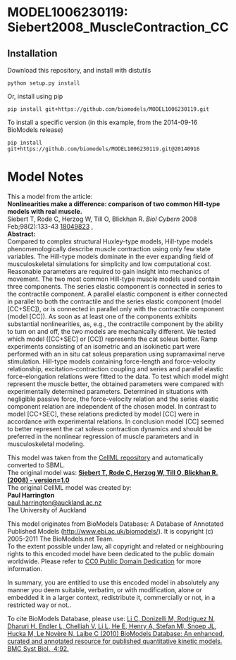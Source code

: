 # MODEL1006230119: Siebert2008_MuscleContraction_CC

## Installation

Download this repository, and install with distutils

`python setup.py install`

Or, install using pip

`pip install git+https://github.com/biomodels/MODEL1006230119.git`

To install a specific version (in this example, from the 2014-09-16 BioModels release)

`pip install git+https://github.com/biomodels/MODEL1006230119.git@20140916`


# Model Notes


This a model from the article:  
**Nonlinearities make a difference: comparison of two common Hill-type models with real muscle.**   
Siebert T, Rode C, Herzog W, Till O, Blickhan R. _Biol Cybern_ 2008
Feb;98(2):133-43 [18049823](http://www.ncbi.nlm.nih.gov/pubmed/18049823) ,  
**Abstract:**   
Compared to complex structural Huxley-type models, Hill-type models
phenomenologically describe muscle contraction using only few state variables.
The Hill-type models dominate in the ever expanding field of musculoskeletal
simulations for simplicity and low computational cost. Reasonable parameters
are required to gain insight into mechanics of movement. The two most common
Hill-type muscle models used contain three components. The series elastic
component is connected in series to the contractile component. A parallel
elastic component is either connected in parallel to both the contractile and
the series elastic component (model [CC+SEC]), or is connected in parallel
only with the contractile component (model [CC]). As soon as at least one of
the components exhibits substantial nonlinearities, as, e.g., the contractile
component by the ability to turn on and off, the two models are mechanically
different. We tested which model ([CC+SEC] or [CC]) represents the cat soleus
better. Ramp experiments consisting of an isometric and an isokinetic part
were performed with an in situ cat soleus preparation using supramaximal nerve
stimulation. Hill-type models containing force-length and force-velocity
relationship, excitation-contraction coupling and series and parallel elastic
force-elongation relations were fitted to the data. To test which model might
represent the muscle better, the obtained parameters were compared with
experimentally determined parameters. Determined in situations with negligible
passive force, the force-velocity relation and the series elastic component
relation are independent of the chosen model. In contrast to model [CC+SEC],
these relations predicted by model [CC] were in accordance with experimental
relations. In conclusion model [CC] seemed to better represent the cat soleus
contraction dynamics and should be preferred in the nonlinear regression of
muscle parameters and in musculoskeletal modeling.

This model was taken from the [CellML
repository](http://www.cellml.org/models) and automatically converted to SBML.  
The original model was: [ **Siebert T, Rode C, Herzog W, Till O, Blickhan R.
(2008) - version=1.0**
](http://models.cellml.org/exposure/659660ba4bcde7aceae67cbf4999b18e)  
The original CellML model was created by:  
**Paul Harrington**   
paul.harrington@auckland.ac.nz  
The University of Auckland  

This model originates from BioModels Database: A Database of Annotated
Published Models (http://www.ebi.ac.uk/biomodels/). It is copyright (c)
2005-2011 The BioModels.net Team.  
To the extent possible under law, all copyright and related or neighbouring
rights to this encoded model have been dedicated to the public domain
worldwide. Please refer to [CC0 Public Domain
Dedication](http://creativecommons.org/publicdomain/zero/1.0/) for more
information.

In summary, you are entitled to use this encoded model in absolutely any
manner you deem suitable, verbatim, or with modification, alone or embedded it
in a larger context, redistribute it, commercially or not, in a restricted way
or not..  
  
To cite BioModels Database, please use: [Li C, Donizelli M, Rodriguez N,
Dharuri H, Endler L, Chelliah V, Li L, He E, Henry A, Stefan MI, Snoep JL,
Hucka M, Le Novère N, Laibe C (2010) BioModels Database: An enhanced, curated
and annotated resource for published quantitative kinetic models. BMC Syst
Biol., 4:92.](http://www.ncbi.nlm.nih.gov/pubmed/20587024)


